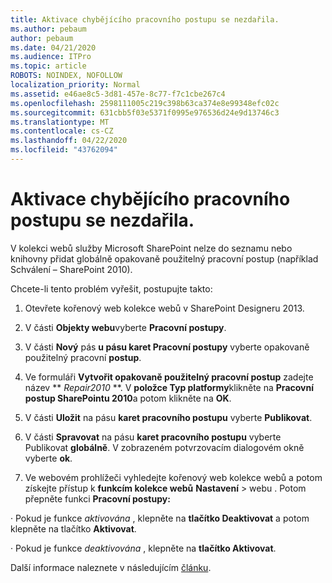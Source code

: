 ```yaml
---
title: Aktivace chybějícího pracovního postupu se nezdařila.
ms.author: pebaum
author: pebaum
ms.date: 04/21/2020
ms.audience: ITPro
ms.topic: article
ROBOTS: NOINDEX, NOFOLLOW
localization_priority: Normal
ms.assetid: e46ae8c5-3d81-457e-8c77-f7c1cbe267c4
ms.openlocfilehash: 2598111005c219c398b63ca374e8e99348efc02c
ms.sourcegitcommit: 631cbb5f03e5371f0995e976536d24e9d13746c3
ms.translationtype: MT
ms.contentlocale: cs-CZ
ms.lasthandoff: 04/22/2020
ms.locfileid: "43762094"
---
```

# <a name="missing-workflow-failed-to-activate"></a>Aktivace chybějícího pracovního postupu se nezdařila.

V kolekci webů služby Microsoft SharePoint nelze do seznamu nebo knihovny přidat globálně opakovaně použitelný pracovní postup (například Schválení – SharePoint 2010).
  
Chcete-li tento problém vyřešit, postupujte takto: 
  
1. Otevřete kořenový web kolekce webů v SharePoint Designeru 2013.
  
2. V části **Objekty webu**vyberte **Pracovní postupy**. 
  
3. V části **Nový** pás **u pásu karet Pracovní postupy** vyberte opakovaně použitelný pracovní **postup**. 
  
4. Ve formuláři **Vytvořit opakovaně použitelný pracovní postup** zadejte název ** *Repair2010* **. V **položce Typ platformy**klikněte na **Pracovní postup SharePointu 2010**a potom klikněte na **OK**. 
  
1. V části **Uložit** na pásu **karet pracovního postupu** vyberte **Publikovat**. 
  
2. V části **Spravovat** na pásu **karet pracovního postupu** vyberte Publikovat **globálně**. V zobrazeném potvrzovacím dialogovém okně vyberte **ok**. 
  
3. Ve webovém prohlížeči vyhledejte kořenový web kolekce webů a potom získejte přístup k **funkcím kolekce webů** **Nastavení** \> webu . Potom přepněte funkci **Pracovní postupy:** 
  
· Pokud je funkce *aktivována* , klepněte na **tlačítko Deaktivovat** a potom klepněte na tlačítko **Aktivovat**. 
  
· Pokud je funkce *deaktivována* , klepněte na **tlačítko Aktivovat**. 
  
Další informace naleznete v následujícím [článku](https://go.microsoft.com/fwlink/?linkid=2047770&amp;clcid=0x409).
  

